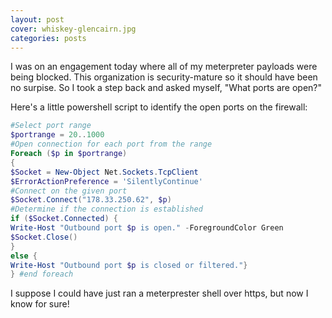 ```yaml
---
layout: post
cover: whiskey-glencairn.jpg
categories: posts
---
```


I was on an engagement today where all of my meterpreter payloads were being blocked. This organization is security-mature so it should have been no surpise. So I took a step back and asked myself, "What ports are open?"

Here's a little powershell script to identify the open ports on the firewall:

```powershell
#Select port range
$portrange = 20..1000
#Open connection for each port from the range
Foreach ($p in $portrange)
{
$Socket = New-Object Net.Sockets.TcpClient      
$ErrorActionPreference = 'SilentlyContinue'
#Connect on the given port
$Socket.Connect("178.33.250.62", $p)
#Determine if the connection is established
if ($Socket.Connected) {
Write-Host "Outbound port $p is open." -ForegroundColor Green
$Socket.Close()
}
else {
Write-Host "Outbound port $p is closed or filtered."}
} #end foreach
```

<p>I suppose I could have just ran a meterprester shell over https, but now I know for sure!</p>